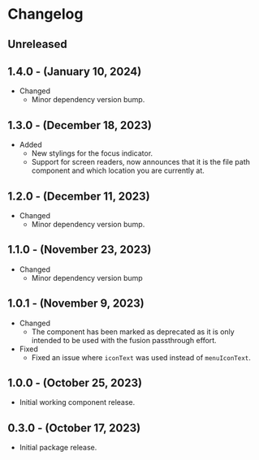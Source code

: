 # Changelog

## Unreleased

## 1.4.0 - (January 10, 2024)

* Changed
  * Minor dependency version bump.

## 1.3.0 - (December 18, 2023)

* Added
  * New stylings for the focus indicator.
  * Support for screen readers, now announces that it is the file path component and which location you are currently at.

## 1.2.0 - (December 11, 2023)

* Changed
  * Minor dependency version bump.

## 1.1.0 - (November 23, 2023)

* Changed
  * Minor dependency version bump

## 1.0.1 - (November 9, 2023)

* Changed
  * The component has been marked as deprecated as it is only intended to be used with the fusion passthrough effort.
* Fixed
  * Fixed an issue where `iconText` was used instead of `menuIconText`.

## 1.0.0 - (October 25, 2023)

* Initial working component release.

## 0.3.0 - (October 17, 2023)

* Initial package release.
